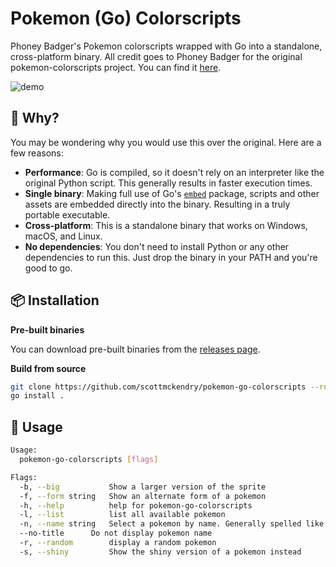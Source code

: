 # Pokemon (Go) Colorscripts

Phoney Badger's Pokemon colorscripts wrapped with Go into a standalone, cross-platform binary.
All credit goes to Phoney Badger for the original pokemon-colorscripts project. You can find it [here](https://gitlab.com/phoneybadger/pokemon-colorscripts).

![demo](https://gitlab.com/phoneybadger/pokemon-colorscripts/-/raw/main/demo_images/pokemon-colorscripts-demo.gif)

## 🤔 Why?

You may be wondering why you would use this over the original. Here are a few reasons:

-   **Performance**: Go is compiled, so it doesn't rely on an interpreter like the original Python script. This generally results in faster execution times.
-   **Single binary**: Making full use of Go's [`embed`](https://golang.org/pkg/embed/) package, scripts and other assets are embedded directly into the binary. Resulting in a truly portable executable.
-   **Cross-platform**: This is a standalone binary that works on Windows, macOS, and Linux.
-   **No dependencies**: You don't need to install Python or any other dependencies to run this. Just drop the binary in your PATH and you're good to go.

## 📦 Installation

**Pre-built binaries**

You can download pre-built binaries from the [releases page](https://github.com/scottmckendry/pokemon-go-colorscripts/releases).

**Build from source**

```sh
git clone https://github.com/scottmckendry/pokemon-go-colorscripts --recurse-submodules && cd pokemon-go-colorscripts
go install .
```

## 🚀 Usage

```sh
Usage:
  pokemon-go-colorscripts [flags]

Flags:
  -b, --big           Show a larger version of the sprite
  -f, --form string   Show an alternate form of a pokemon
  -h, --help          help for pokemon-go-colorscripts
  -l, --list          list all available pokemon
  -n, --name string   Select a pokemon by name. Generally spelled like in the games. A few exceptions are nidoran-f, nidoran-m, mr-mime, farfetchd, flabebe type-null etc. Perhaps grep the output of --list if in doubt.
  --no-title      Do not display pokemon name
  -r, --random        display a random pokemon
  -s, --shiny         Show the shiny version of a pokemon instead
```
